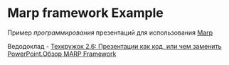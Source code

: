 # Marp framework Example

Пример _программирования_ презентаций для использования [Marp](https://github.com/marp-team/marp-core)

Ведодоклад - [Техкружок 2.6: Презентации как код, или чем заменить PowerPoint.Обзор MARP Framework](https://youtu.be/krMKEUn9-E0)
